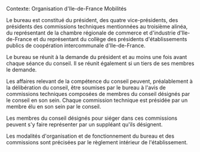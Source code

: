 Contexte: Organisation          d'Ile-de-France Mobilités

Le bureau est constitué du président, des quatre vice-présidents, des présidents des commissions techniques mentionnées au troisième alinéa, du représentant de la chambre régionale de commerce et d'industrie d'Ile-de-France et du représentant du collège des présidents d'établissements publics de coopération intercommunale d'Ile-de-France.

Le bureau se réunit à la demande du président et au moins une fois avant chaque séance du conseil. Il se réunit également si un tiers de ses membres le demande.

Les affaires relevant de la compétence du conseil peuvent, préalablement à la délibération du conseil, être soumises par le bureau à l'avis de commissions techniques composées de membres du conseil désignés par le conseil en son sein. Chaque commission technique est présidée par un membre élu en son sein par le conseil.

Les membres du conseil désignés pour siéger dans ces commissions peuvent s'y faire représenter par un suppléant qu'ils désignent.

Les modalités d'organisation et de fonctionnement du bureau et des commissions sont précisées par le règlement intérieur de l'établissement.